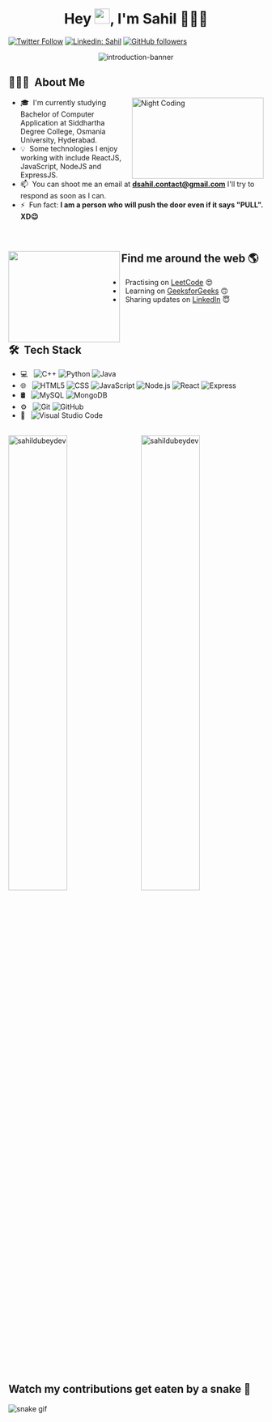 <!-- Greetings -->

<h1 align="center">Hey <img src="https://raw.githubusercontent.com/aemmadi/aemmadi/master/wave.gif" width="30px">, I'm Sahil 👨🏾‍💻</h1>  

[![Twitter Follow](https://img.shields.io/twitter/follow/sahildubey_?label=Follow)](https://twitter.com/intent/follow?screen_name=sahildubey_)
[![Linkedin: Sahil](https://img.shields.io/badge/-Sahil-blue?style=flat-square&logo=Linkedin&logoColor=white&link=https://www.linkedin.com/in/sahil-dubey/)](https://www.linkedin.com/in/sahil-dubey/)
[![GitHub followers](https://img.shields.io/github/followers/sahildubeydev?label=Follow&style=social)](https://github.com/sahildubeydev)

<div align="center">
<img src="https://user-images.githubusercontent.com/48377225/194700495-177ce7d2-16ee-499c-b99b-efb16d77fe95.png" alt="introduction-banner" />
</div>

<!-- About Me -->
## 👨🏾‍💻 &nbsp;About Me

<img alt="Night Coding" width="260px" height="160px" src="https://user-images.githubusercontent.com/48377225/194701589-8848ee86-034d-44e3-b05d-f7135b9a65f8.gif" align="right"/>

- 🎓 &nbsp;I'm currently studying Bachelor of Computer Application at Siddhartha Degree College, Osmania University, Hyderabad.
- 💡 &nbsp;Some technologies I enjoy working with include ReactJS, JavaScript, NodeJS and ExpressJS.  
- 📫 &nbsp;You can shoot me an email at **dsahil.contact@gmail.com** I'll try to respond as soon as I can.
- ⚡ &nbsp;Fun fact: **I am a person who will push the door even if it says \"PULL\". XD😉**
<!-- <img alt="Degree" width="50px" height="50px" src="https://user-images.githubusercontent.com/48377225/194800441-9cd5c1ef-117c-414a-91e7-6a44c3428143.mp4"/> -->
<br/>




<!-- Find Me -->
## Find me around the web 🌎<a href="https://www.linkedin.com/in/sahil-dubey/"><img align="left" width="220px" height="180px" src="https://user-images.githubusercontent.com/48377225/194701811-9ec16f0b-e6a0-4dd1-b0fe-12924f310428.gif"></a>

- &nbsp;&nbsp;Practising on <a href="https://leetcode.com/sahildubey/">LeetCode</a> 😍
- &nbsp;&nbsp;Learning on <a href="https://auth.geeksforgeeks.org/user/sahil_dubey/">GeeksforGeeks</a> 🙃
- &nbsp;&nbsp;Sharing updates on <a href="https://www.linkedin.com/in/sahil-dubey/">LinkedIn</a> 😇

<br/><br/>

<!-- Tech Stack -->
## 🛠 &nbsp;Tech Stack

- 💻 &nbsp;
  ![C++](https://img.shields.io/badge/-C++-333333?style=flat&logo=C%2B%2B&logoColor=00599C)
  ![Python](https://img.shields.io/badge/-Python-333333?style=flat&logo=python)
  ![Java](https://img.shields.io/badge/-Java-333333?style=flat&logo=Java&logoColor=007396)
- 🌐 &nbsp;
  ![HTML5](https://img.shields.io/badge/-HTML5-333333?style=flat&logo=HTML5)
  ![CSS](https://img.shields.io/badge/-CSS-333333?style=flat&logo=CSS3&logoColor=1572B6)
  ![JavaScript](https://img.shields.io/badge/-JavaScript-333333?style=flat&logo=javascript)
  ![Node.js](https://img.shields.io/badge/-Node.js-333333?style=flat&logo=node.js)
  ![React](https://img.shields.io/badge/-React-333333?style=flat&logo=react)
  ![Express](https://img.shields.io/badge/-Express-333333?style=flat&logo=express)
- 🛢 &nbsp;
  ![MySQL](https://img.shields.io/badge/-MySQL-333333?style=flat&logo=mysql)
  ![MongoDB](https://img.shields.io/badge/MongoDB-333333?style=flat&logo=mongodb)
- ⚙️ &nbsp;
  ![Git](https://img.shields.io/badge/-Git-333333?style=flat&logo=git)
  ![GitHub](https://img.shields.io/badge/-GitHub-333333?style=flat&logo=github)
- 🔧 &nbsp;
  ![Visual Studio Code](https://img.shields.io/badge/-Visual%20Studio%20Code-333333?style=flat&logo=visual-studio-code&logoColor=007ACC)
  
<br/>
<!--Contribution-->
<div>
<img align="left" width="48%" src="https://github-readme-stats.vercel.app/api?username=sahildubeydev&show_icons=true&locale=en" alt="sahildubeydev" />
<img align="right" width="48%" src="https://github-readme-streak-stats.herokuapp.com/?user=sahildubeydev&" alt="sahildubeydev" />
</div>

<!-- Snake -->
## Watch my contributions get eaten by a snake 🐍
![snake gif](https://github.com/sahildubeydev/sahildubeydev/blob/output/github-contribution-grid-snake.svg)
